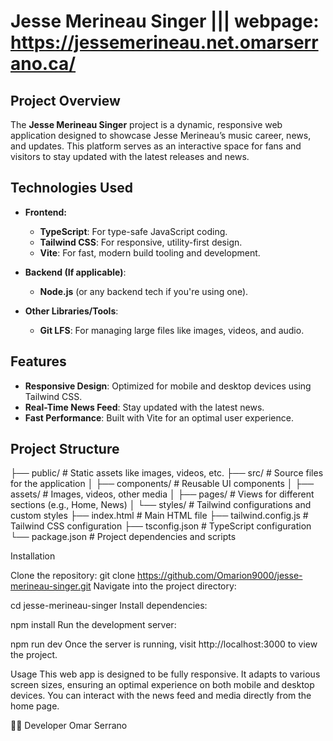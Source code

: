 # Jesse Merineau Singer  |||  webpage: https://jessemerineau.net.omarserrano.ca/ 

## Project Overview
The **Jesse Merineau Singer** project is a dynamic, responsive web application designed to showcase Jesse Merineau’s music career, news, and updates. This platform serves as an 
interactive space for fans and visitors to stay updated with the latest releases and news.

## Technologies Used
- **Frontend:**
  - **TypeScript**: For type-safe JavaScript coding.
  - **Tailwind CSS**: For responsive, utility-first design.
  - **Vite**: For fast, modern build tooling and development.

- **Backend (If applicable)**:
  - **Node.js** (or any backend tech if you're using one).

- **Other Libraries/Tools**:
  - **Git LFS**: For managing large files like images, videos, and audio.

## Features
- **Responsive Design**: Optimized for mobile and desktop devices using Tailwind CSS.
- **Real-Time News Feed**: Stay updated with the latest news.
- **Fast Performance**: Built with Vite for an optimal user experience.

## Project Structure

├── public/                  # Static assets like images, videos, etc.
├── src/                     # Source files for the application
│   ├── components/          # Reusable UI components
│   ├── assets/              # Images, videos, other media
│   ├── pages/               # Views for different sections (e.g., Home, News)
│   └── styles/              # Tailwind configurations and custom styles
├── index.html               # Main HTML file
├── tailwind.config.js       # Tailwind CSS configuration
├── tsconfig.json            # TypeScript configuration
└── package.json             # Project dependencies and scripts

Installation

Clone the repository:
git clone https://github.com/Omarion9000/jesse-merineau-singer.git
Navigate into the project directory:

cd jesse-merineau-singer
Install dependencies:

npm install
Run the development server:

npm run dev
Once the server is running, visit http://localhost:3000 to view the project.

Usage
This web app is designed to be fully responsive. It adapts to various screen sizes, ensuring an optimal experience on both mobile and desktop devices.
You can interact with the news feed and media directly from the home page.

👨‍💻 Developer
Omar Serrano

